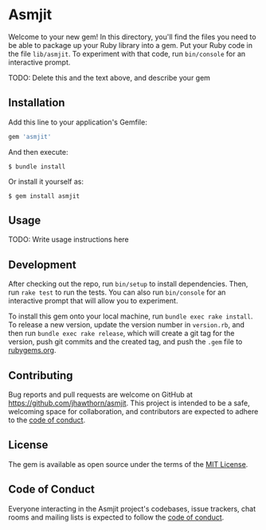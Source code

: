 # Asmjit

Welcome to your new gem! In this directory, you'll find the files you need to be able to package up your Ruby library into a gem. Put your Ruby code in the file `lib/asmjit`. To experiment with that code, run `bin/console` for an interactive prompt.

TODO: Delete this and the text above, and describe your gem

## Installation

Add this line to your application's Gemfile:

```ruby
gem 'asmjit'
```

And then execute:

    $ bundle install

Or install it yourself as:

    $ gem install asmjit

## Usage

TODO: Write usage instructions here

## Development

After checking out the repo, run `bin/setup` to install dependencies. Then, run `rake test` to run the tests. You can also run `bin/console` for an interactive prompt that will allow you to experiment.

To install this gem onto your local machine, run `bundle exec rake install`. To release a new version, update the version number in `version.rb`, and then run `bundle exec rake release`, which will create a git tag for the version, push git commits and the created tag, and push the `.gem` file to [rubygems.org](https://rubygems.org).

## Contributing

Bug reports and pull requests are welcome on GitHub at https://github.com/jhawthorn/asmjit. This project is intended to be a safe, welcoming space for collaboration, and contributors are expected to adhere to the [code of conduct](https://github.com/jhawthorn/asmjit/blob/main/CODE_OF_CONDUCT.md).

## License

The gem is available as open source under the terms of the [MIT License](https://opensource.org/licenses/MIT).

## Code of Conduct

Everyone interacting in the Asmjit project's codebases, issue trackers, chat rooms and mailing lists is expected to follow the [code of conduct](https://github.com/jhawthorn/asmjit/blob/main/CODE_OF_CONDUCT.md).
